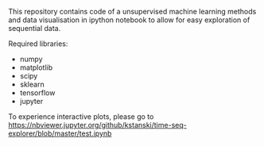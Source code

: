 This repository contains code of a unsupervised machine learning methods and data visualisation in ipython notebook to allow for easy exploration of sequential data.


Required libraries:
* numpy
* matplotlib
* scipy
* sklearn
* tensorflow
* jupyter

To experience interactive plots, please go to
https://nbviewer.jupyter.org/github/kstanski/time-seq-explorer/blob/master/test.ipynb
